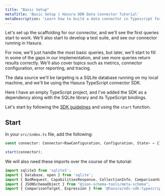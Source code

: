 ```yaml
---
title: "Basic Setup"
metaTitle: 'Basic Setup | Hasura DDN Data Connector Tutorial'
metaDescription: 'Learn how to build a data connector in Typescript for Hasura DDN'
---
```


Let's set up the scaffolding for our connector, and we'll see the first queries start to work. We'll also start to
develop a test suite, and see our connector running in Hasura.

For now, we'll just handle the most basic queries, but later, we'll start to fill in some of the gaps in our
implementation, and see more queries return results correctly. We'll also cover topics such as metrics, connector
configuration, error reporting, and tracing.

The data source we'll be targeting is a SQLite database running on my local machine, and we'll be using the Hasura
TypeScript connector SDK.

Here I have an empty TypeScript project, and I've added the SDK as a dependency along with the SQLite library and its
TypeScript bindings.

Let's start by following the [SDK guidelines](https://github.com/hasura/ndc-sdk-typescript) and using the `start`
function.

## Start

In your `src/index.ts` file, add the following:

```typescript
const connector: Connector<RawConfiguration, Configuration, State> = {};

start(connector);
```

We will also need these imports over the course of the tutorial:

```typescript
import sqlite3 from 'sqlite3';
import { Database, open } from 'sqlite';
import { BadRequest, CapabilitiesResponse, CollectionInfo, ComparisonValue, Connector, ExplainResponse, InternalServerError, MutationRequest, MutationResponse, NotSupported, ObjectField, ObjectType, OrderByElement, QueryRequest, QueryResponse, RowFieldValue, ScalarType, SchemaResponse, start } from "@hasura/ndc-sdk-typescript";
import { JSONSchemaObject } from "@json-schema-tools/meta-schema";
import { ComparisonTarget, Expression } from '@hasura/ndc-sdk-typescript/dist/generated/typescript/QueryRequest';
```